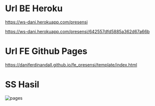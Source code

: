 # Url BE Heroku
https://ws-dani.herokuapp.com/presensi

https://ws-dani.herokuapp.com/presensi/642557dfd5885a362d67a66b

# Url FE Github Pages
https://daniferdinandall.github.io/fe_presensi/template/index.html

# SS Hasil
![pages](https://github.com/daniferdinandall/Permrograman-3/blob/main/Week6/Site/1214050/github%20pages.png?raw=true)
